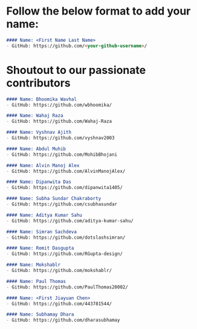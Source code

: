 # Follow the below format to add your name:

<!---copy from line 4 till line 7--->
```markdown
#### Name: <First Name Last Name>
- GitHub: https://github.com/<your-github-username>/
```

# Shoutout to our passionate contributors

```markdown
#### Name: Bhoomika Wavhal
- GitHub: https://github.com/wbhoomika/
```

```markdown
#### Name: Wahaj Raza
- GitHub: https://github.com/Wahaj-Raza
```

```markdown
#### Name: Vyshnav Ajith
- GitHub: https://github.com/vyshnav2003
```

```markdown
#### Name: Abdul Muhib
- GitHub: https://github.com/MohibBhojani
```

```markdown
#### Name: Alvin Manoj Alex
- GitHub: https://github.com/AlvinManojAlex/
```

```markdown
#### Name: Dipanwita Das
- GitHub: https://github.com/dipanwita1405/
```

```markdown
#### Name: Subha Sundar Chakraborty
- GitHub: https://github.com/csubhasundar
```

```markdown
#### Name: Aditya Kumar Sahu
- GitHub: https://github.com/aditya-kumar-sahu/
```

```markdown
#### Name: Simran Sachdeva
- GitHub: https://github.com/dotslashsimran/
```

```markdown
#### Name: Romit Dasgupta
- GitHub: https://github.com/RGupta-design/
```

```markdown
#### Name: Mokshablr
- GitHub: https://github.com/mokshablr/
```

```markdown
#### Name: Paul Thomas
- GitHub: https://github.com/PaulThomas20002/
```

```markdown
#### Name: <First Jiayuan Chen>
- GitHub: https://github.com/443781544/
```

```markdown
#### Name: Subhamay Dhara
- GitHub: https://github.com/dharasubhamay
```
